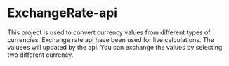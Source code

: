 # ExchangeRate-api
This project is used to convert currency values from different types of currencies.
Exchange rate api have been used for live calculations. The valuees will updated by the api.
You can exchange the values by selecting two different currency.
